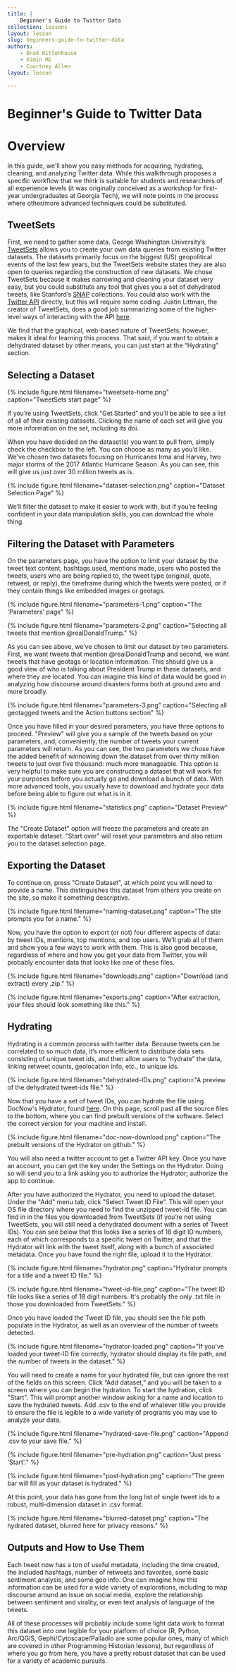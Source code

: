 ```yaml
---
title: |
    Beginner's Guide to Twitter Data
collection: lessons
layout: lesson
slug: beginners-guide-to-twitter-data
authors:
    - Brad Rittenhouse
    - Ximin Mi
    - Courtney Allen
layout: lesson

---
```


# Beginner's Guide to Twitter Data 


# Overview

In this guide, we'll show you easy methods for acquiring, hydrating, cleaning, and analyzing Twitter data.  While this walkthrough proposes a specific workflow that we think is suitable for students and researchers of all experience levels (it was originally conceived as a workshop for first-year undergraduates at Georgia Tech), we will note points in the process where other/more advanced techniques could be substituted. 

## TweetSets

First, we need to gather some data. George Washington University’s [TweetSets](https://tweetsets.library.gwu.edu/) allows you to create your own data queries from existing Twitter datasets. The datasets primarily focus on the biggest (US) geopolitical events of the last few years, but the TweetSets website states they are also open to queries regarding the construction of new datasets.  We chose TweetSets because it makes narrowing and cleaning your dataset very easy, but you could substitute any tool that gives you a set of dehydrated tweets, like Stanford’s [SNAP](https://snap.stanford.edu/data/) collections.  You could also work with the [Twitter API](https://developer.twitter.com/) directly, but this will require some coding.  Justin Littman, the creator of TweetSets, does a good job summarizing some of the higher-level ways of interacting with the API [here](https://gwu-libraries.github.io/sfm-ui/posts/2017-09-14-twitter-data).  

We find that the graphical, web-based nature of TweetSets, however, makes it ideal for learning this process.  That said, if you want to obtain a dehydrated dataset by other means, you can just start at the “Hydrating” section.

## Selecting a Dataset

{% include figure.html filename="tweetsets-home.png" caption="TweetSets start page" %}

If you’re using TweetSets, click “Get Started” and you’ll be able to see a list of all of their existing datasets. Clicking the name of each set will give you more information on the set, including its doi. 

When you have decided on the dataset(s) you  want to pull from, simply check the checkbox to the left.  You can choose as many as you’d like.  We’ve chosen two datasets focusing on Hurricanes Irma and Harvey, two major storms of the 2017 Atlantic Hurricane Season.  As you can see, this will give us just over 30 million tweets as is.  

{% include figure.html filename="dataset-selection.png" caption="Dataset Selection Page" %}

We’ll filter the dataset to make it easier to work with, but if you’re feeling confident in your data manipulation skills, you can download the whole thing.

## Filtering the Dataset with Parameters

On the parameters page, you have the option to limit your dataset by the tweet text content, hashtags used, mentions made, users who posted the tweets, users who are being replied to, the tweet type (original, quote, retweet, or reply), the timeframe during which the tweets were posted, or if they contain things like embedded images or geotags. 

{% include figure.html filename="parameters-1.png" caption="The 'Parameters' page" %}

{% include figure.html filename="parameters-2.png" caption="Selecting all tweets that mention @realDonaldTrump." %}

As you can see above, we’ve chosen to limit our dataset by two parameters.  First, we want tweets that mention @realDonaldTrump and second, we want tweets that have geotags or location information.  This should give us a good view of who is talking about President Trump in these datasets, and where they are located.  You can imagine this kind of data would be good in analyzing how discourse around disasters forms both at ground zero and more broadly.  

{% include figure.html filename="parameters-3.png" caption="Selecting all geotagged tweets and the Action buttons section" %}

Once you have filled in your desired parameters, you have three options to proceed. "Preview" will give you a sample of the tweets based on your parameters, and, conveniently, the number of tweets your current parameters will return.  As you can see, the two parameters we chose have the added benefit of winnowing down the dataset from over thirty million tweets to just over five thousand: much more manageable.  This option is very helpful to make sure you are constructing a dataset that will work for your purposes before you actually go and download a bunch of data.  With more advanced tools, you usually have to download and hydrate your data before being able to figure out what is in it.

{% include figure.html filename="statistics.png" caption="Dataset Preview" %}

The "Create Dataset" option will freeze the parameters and create an exportable dataset.  "Start over" will reset your parameters and also return you to the dataset selection page. 

## Exporting the Dataset
To continue on, press "Create Dataset", at which point you will need to provide a name. This distinguishes this dataset from others you create on the site, so make it something descriptive.

{% include figure.html filename="naming-dataset.png" caption="The site prompts you for a name." %}

Now, you have the option to export (or not) four different aspects of data: by tweet IDs, mentions, top mentions, and top users. We’ll grab all of them and show you a few ways to work with them.  This is also good because, regardless of where and how you get your data from Twitter, you will probably encounter data that looks like one of these files.

{% include figure.html filename="downloads.png" caption="Download (and extract) every .zip." %}

{% include figure.html filename="exports.png" caption="After extraction, your files should look something like this." %}

## Hydrating
Hydrating is a common process with twitter data.  Because tweets can be correlated to so much data, it’s more efficient to distribute data sets consisting of unique tweet ids, and then allow users to “hydrate” the data, linking retweet counts, geolocation info, etc., to unique ids.  

{% include figure.html filename="dehydrated-IDs.png" caption="A preview of the dehydrated tweet-ids file." %}

Now that you have a set of tweet IDs, you can hydrate the file using DocNow's Hydrator, found [here](https://github.com/DocNow/hydrator).  On this page, scroll past all the source files to the bottom, where you can find prebuilt versions of the software.  Select the correct version for your machine and install.

{% include figure.html filename="doc-now-download.png" caption="The prebuilt versions of the Hydrator on github." %}

You will also need a twitter account to get a Twitter API key. Once you have an account, you can get the key under the Settings on the Hydrator. Doing so will send you to a link asking you to authorize the Hydrator; authorize the app to continue. 

After you have authorized the Hydrator, you need to upload the dataset. Under the "Add" menu tab, click "Select Tweet ID File". This will open your OS file directory where you need to find the unzipped tweet-id file. You can find in in the files you downloaded from TweetSets (if you’re not using TweetSets, you will still need a dehydrated document with a series of Tweet IDs).  You can see below that this looks like a series of 18 digit ID numbers, each of which corresponds to a specific tweet on Twitter, and that the Hydrator will link with the tweet itself, along with a bunch of associated metadata. Once you have found the right file, upload it to the Hydrator. 

{% include figure.html filename="hydrator.png" caption="Hydrator prompts for a title and a tweet ID file." %}

{% include figure.html filename="tweet-id-file.png" caption="The tweet ID file looks like a series of 18 digit numbers.  It's probably the only .txt file in those you downloaded from TweetSets." %}

Once you have loaded the Tweet ID file, you should see the file path populate in the Hydrator, as well as an overview of the number of tweets detected.  

{% include figure.html filename="hydrator-loaded.png" caption="If you've loaded your tweet-ID file correctly, hydrator should display its file path, and the number of tweets in the dataset." %}

You will need to create a name for your hydrated file, but can ignore the rest of the fields on this screen.  Click “Add dataset,” and you will be taken to a screen where you can begin the hydration.  To start the hydration, click "Start". This will prompt another window asking for a name and location to save the hydrated tweets.  Add .csv to the end of whatever title you provide to ensure the file is legible to a wide variety of programs you may use to analyze your data.

{% include figure.html filename="hydrated-save-file.png" caption="Append .csv to your save file." %}

{% include figure.html filename="pre-hydration.png" caption="Just press 'Start'." %}

{% include figure.html filename="post-hydration.png" caption="The green bar will fill as your dataset is hydrated." %}

At this point, your data has gone from the long list of single tweet ids to a robust, multi-dimension dataset in .csv format.  

{% include figure.html filename="blurred-dataset.png" caption="The hydrated dataset, blurred here for privacy reasons." %}


## Outputs and How to Use Them

Each tweet now has a ton of useful metadata, including the time created, the included hashtags, number of retweets and favorites, some basic sentiment analysis, and some geo info.  One can imagine how this information can be used for a wide variety of explorations, including to map discourse around an issue on social media, explore the relationship between sentiment and virality, or even text analysis of language of the tweets.

All of these processes will probably include some light data work to format this dataset into one legible for your platform of choice (R, Python, Arc/QGIS, Gephi/Cytoscape/Palladio are some popular ones, many of which are covered in other Programming Historian lessons), but regardless of where you go from here, you have a pretty robust dataset that can be used for a variety of academic pursuits.





